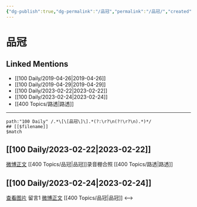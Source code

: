 ```yaml
---
{"dg-publish":true,"dg-permalink":"/品冠","permalink":"/品冠/","created":"2023-02-25T18:18:37.000+08:00","updated":"2023-02-27T11:10:50.411+08:00"}
---
```


# 品冠

## Linked Mentions
- [[100 Daily/2019-04-26\|2019-04-26]]
- [[100 Daily/2019-04-29\|2019-04-29]]
- [[100 Daily/2023-02-22\|2023-02-22]]
- [[100 Daily/2023-02-24\|2023-02-24]]
- [[400 Topics/路透\|路透]]


---

```expander
path:"100 Daily" /.*\[\[品冠\]\].*(?:\r?\n(?!\r?\n).*)*/
## [[$filename]]
$match
```
## [[100 Daily/2023-02-22\|2023-02-22]]
[微博正文](https://weibo.com/detail/4872005382046362) [[400 Topics/品冠\|品冠]]录音棚合照 ​​​[[400 Topics/路透\|路透]]

## [[100 Daily/2023-02-24\|2023-02-24]]
[查看图片](https://wx4.sinaimg.cn/large/0088n2Pggy1hbey0nok8zj30yi0793yw.jpg) 留言1 [微博正文](https://weibo.com/1394523250/4872005382046362) [[400 Topics/品冠\|品冠]]
<-->